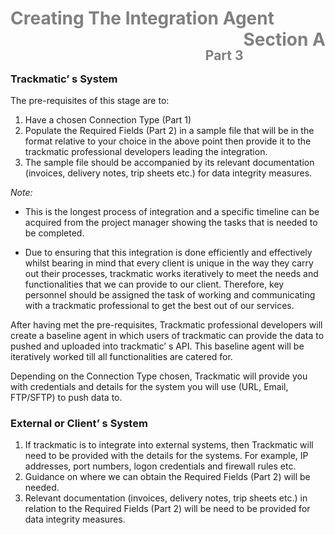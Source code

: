<h1>
<div style="text-align: left;">
    <span style="color:grey">
        Creating The Integration Agent 
     </span>
    <span style="float:right;color:grey"> Section A</span>
</div>
</h1>
<h2>
<span style="float:right;color:grey">Part 3</span>
</h2>
<br />

### __Trackmatic’ s System__

The pre-requisites of this stage are to:
1.	Have a chosen Connection Type (Part 1) 
2.	Populate the Required Fields (Part 2) in a sample file that will be in the format relative to your choice in the above point then provide it to the trackmatic professional developers leading the integration. 
3.	The sample file should be accompanied by its relevant documentation (invoices, delivery notes, trip sheets etc.) for data integrity measures.   

*Note:*
-	This is the longest process of integration and a specific timeline can be acquired from the project manager showing the tasks that is needed to be completed. 

-	Due to ensuring that this integration is done efficiently and effectively whilst bearing in mind that every client is unique in the way they carry out their processes, trackmatic works iteratively to meet the needs and functionalities that we can provide to our client. Therefore, key personnel should be assigned the task of working and communicating with a trackmatic professional to get the best out of our services.  

After having met the pre-requisites, Trackmatic professional developers will create a baseline agent in which users of trackmatic can provide the data to pushed and uploaded into trackmatic’ s API. This baseline agent will be iteratively worked till all functionalities are catered for.  

 Depending on the Connection Type chosen, Trackmatic will provide you with credentials and details for the system you will use (URL, Email, FTP/SFTP) to push data to.


### __External or Client’ s System__

1.	If trackmatic is to integrate into external systems, then Trackmatic will need to be provided with the details for the systems. For example, IP addresses, port numbers, logon credentials and firewall rules etc.
2.	Guidance on where we can obtain the Required Fields (Part 2) will be needed.
3.	Relevant documentation (invoices, delivery notes, trip sheets etc.) in relation to the Required Fields (Part 2) will be need to be provided for data integrity measures. 

